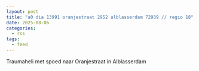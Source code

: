 ```yaml
---
layout: post
title: "a0 dia 13991 oranjestraat 2952 alblasserdam 72939 // regio 18"
date: 2025-08-06
categories: 
  - rss
tags: 
  - feed
---
```


Traumaheli met spoed naar Oranjestraat in Alblasserdam
